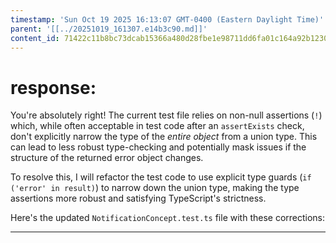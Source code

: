 ```yaml
---
timestamp: 'Sun Oct 19 2025 16:13:07 GMT-0400 (Eastern Daylight Time)'
parent: '[[../20251019_161307.e14b3c90.md]]'
content_id: 71422c11b8bc73dcab15366a480d28fbe1e98711dd6fa01c164a92b1230edfae
---
```


# response:

You're absolutely right! The current test file relies on non-null assertions (`!`) which, while often acceptable in test code after an `assertExists` check, don't explicitly narrow the type of the *entire object* from a union type. This can lead to less robust type-checking and potentially mask issues if the structure of the returned error object changes.

To resolve this, I will refactor the test code to use explicit type guards (`if ('error' in result)`) to narrow down the union type, making the type assertions more robust and satisfying TypeScript's strictness.

Here's the updated `NotificationConcept.test.ts` file with these corrections:

***
